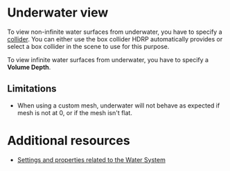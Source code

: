 # Underwater view

To view non-infinite water surfaces from underwater, you have to specify a [collider](https://docs.unity3d.com/Manual/Glossary.html#Collider). You can either use the box collider HDRP automatically provides or select a box collider in the scene to use for this purpose.

To view infinite water surfaces from underwater, you have to specify a **Volume Depth**.

## Limitations

* When using a custom mesh, underwater will not behave as expected if mesh is not at 0, or if the mesh isn't flat.

# Additional resources
* [Settings and properties related to the Water System](WaterSystem-Properties.md)
